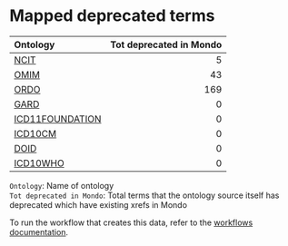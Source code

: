 # Mapped deprecated terms
| Ontology                                                  |   Tot deprecated in Mondo |
|:----------------------------------------------------------|--------------------------:|
| [NCIT](./mapped_deprecated_ncit.md)                       |                         5 |
| [OMIM](./mapped_deprecated_omim.md)                       |                        43 |
| [ORDO](./mapped_deprecated_ordo.md)                       |                       169 |
| [GARD](./mapped_deprecated_gard.md)                       |                         0 |
| [ICD11FOUNDATION](./mapped_deprecated_icd11foundation.md) |                         0 |
| [ICD10CM](./mapped_deprecated_icd10cm.md)                 |                         0 |
| [DOID](./mapped_deprecated_doid.md)                       |                         0 |
| [ICD10WHO](./mapped_deprecated_icd10who.md)               |                         0 |

`Ontology`: Name of ontology    
`Tot deprecated in Mondo`: Total terms that the ontology source itself has deprecated which have existing xrefs in Mondo

To run the workflow that creates this data, refer to the [workflows documentation](../developer/workflows.md).